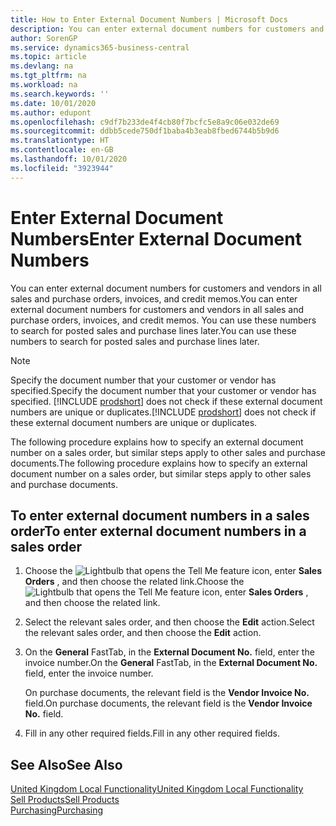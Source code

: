 ```yaml
---
title: How to Enter External Document Numbers | Microsoft Docs
description: You can enter external document numbers for customers and vendors in all sales and purchase orders, invoices, and credit memos. You can use these numbers to search for posted sales and purchase lines later.
author: SorenGP
ms.service: dynamics365-business-central
ms.topic: article
ms.devlang: na
ms.tgt_pltfrm: na
ms.workload: na
ms.search.keywords: ''
ms.date: 10/01/2020
ms.author: edupont
ms.openlocfilehash: c9df7b233de4f4cb80f7bcfc5e8a9c06e032de69
ms.sourcegitcommit: ddbb5cede750df1baba4b3eab8fbed6744b5b9d6
ms.translationtype: HT
ms.contentlocale: en-GB
ms.lasthandoff: 10/01/2020
ms.locfileid: "3923944"
---
```

# <a name="enter-external-document-numbers"></a><span data-ttu-id="ea136-104">Enter External Document Numbers</span><span class="sxs-lookup"><span data-stu-id="ea136-104">Enter External Document Numbers</span></span>

<span data-ttu-id="ea136-105">You can enter external document numbers for customers and vendors in all sales and purchase orders, invoices, and credit memos.</span><span class="sxs-lookup"><span data-stu-id="ea136-105">You can enter external document numbers for customers and vendors in all sales and purchase orders, invoices, and credit memos.</span></span> <span data-ttu-id="ea136-106">You can use these numbers to search for posted sales and purchase lines later.</span><span class="sxs-lookup"><span data-stu-id="ea136-106">You can use these numbers to search for posted sales and purchase lines later.</span></span>  

> [!NOTE]
> <span data-ttu-id="ea136-107">Specify the document number that your customer or vendor has specified.</span><span class="sxs-lookup"><span data-stu-id="ea136-107">Specify the document number that your customer or vendor has specified.</span></span> <span data-ttu-id="ea136-108">[!INCLUDE [prodshort](../../includes/prodshort.md)] does not check if these external document numbers are unique or duplicates.</span><span class="sxs-lookup"><span data-stu-id="ea136-108">[!INCLUDE [prodshort](../../includes/prodshort.md)] does not check if these external document numbers are unique or duplicates.</span></span>

<span data-ttu-id="ea136-109">The following procedure explains how to specify an external document number on a sales order, but similar steps apply to other sales and purchase documents.</span><span class="sxs-lookup"><span data-stu-id="ea136-109">The following procedure explains how to specify an external document number on a sales order, but similar steps apply to other sales and purchase documents.</span></span>

## <a name="to-enter-external-document-numbers-in-a-sales-order"></a><span data-ttu-id="ea136-110">To enter external document numbers in a sales order</span><span class="sxs-lookup"><span data-stu-id="ea136-110">To enter external document numbers in a sales order</span></span>  

1. <span data-ttu-id="ea136-111">Choose the ![Lightbulb that opens the Tell Me feature](../../media/ui-search/search_small.png "Tell me what you want to do") icon, enter **Sales Orders** , and then choose the related link.</span><span class="sxs-lookup"><span data-stu-id="ea136-111">Choose the ![Lightbulb that opens the Tell Me feature](../../media/ui-search/search_small.png "Tell me what you want to do") icon, enter **Sales Orders** , and then choose the related link.</span></span>  
2. <span data-ttu-id="ea136-112">Select the relevant sales order, and then choose the **Edit** action.</span><span class="sxs-lookup"><span data-stu-id="ea136-112">Select the relevant sales order, and then choose the **Edit** action.</span></span>  
3. <span data-ttu-id="ea136-113">On the **General** FastTab, in the **External Document No.** field, enter the invoice number.</span><span class="sxs-lookup"><span data-stu-id="ea136-113">On the **General** FastTab, in the **External Document No.** field, enter the invoice number.</span></span>  

    <span data-ttu-id="ea136-114">On purchase documents, the relevant field is the **Vendor Invoice No.** field.</span><span class="sxs-lookup"><span data-stu-id="ea136-114">On purchase documents, the relevant field is the **Vendor Invoice No.** field.</span></span>
4. <span data-ttu-id="ea136-115">Fill in any other required fields.</span><span class="sxs-lookup"><span data-stu-id="ea136-115">Fill in any other required fields.</span></span>  

## <a name="see-also"></a><span data-ttu-id="ea136-116">See Also</span><span class="sxs-lookup"><span data-stu-id="ea136-116">See Also</span></span>

[<span data-ttu-id="ea136-117">United Kingdom Local Functionality</span><span class="sxs-lookup"><span data-stu-id="ea136-117">United Kingdom Local Functionality</span></span>](united-kingdom-local-functionality.md)  
[<span data-ttu-id="ea136-118">Sell Products</span><span class="sxs-lookup"><span data-stu-id="ea136-118">Sell Products</span></span>](../../sales-how-sell-products.md)  
[<span data-ttu-id="ea136-119">Purchasing</span><span class="sxs-lookup"><span data-stu-id="ea136-119">Purchasing</span></span>](../../purchasing-manage-purchasing.md)  
